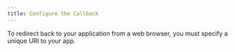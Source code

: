 ```yaml
---
title: Configure the Callback
---
```

To redirect back to your application from a web browser, you must specify a unique URI to your app.

<StackSelector snippet="configurescheme"/>
